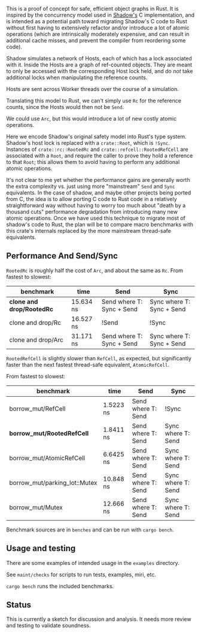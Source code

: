 This is a proof of concept for safe, efficient object graphs in Rust.  It is
inspired by the concurrency model used in
[Shadow's](https://github.com/shadow/shadow) C implementation, and is intended
as a potential path toward migrating Shadow's C code to Rust without first
having to extensively refactor and/or introduce a lot of atomic operations
(which are intrinsically moderately expensive, and can result in additional
cache misses, and prevent the compiler from reordering some code).

Shadow simulates a network of Hosts, each of which has a lock associated with
it.  Inside the Hosts are a graph of ref-counted objects. They are meant to only
be accessed with the corresponding Host lock held, and do *not* take additional
locks when manipulating the reference counts.

Hosts are sent across Worker threads over the course of a simulation.

Translating this model to Rust, we can't simply use `Rc` for the reference counts,
since the Hosts would then not be `Send`.

We could use `Arc`, but this would introduce a lot of new costly atomic operations.

Here we encode Shadow's original safety model into Rust's type system. Shadow's
host lock is replaced with a `crate::Root`, which is `!Sync`.  Instances of
`crate::rc::RootedRc` and `crate::refcell::RootedRefCell` are associated with a
`Root`, and require the caller to prove they hold a reference to that `Root`;
this allows them to avoid having to perform any additional atomic operations.

It's not clear to me yet whether the performance gains are generally worth the
extra complexity vs. just using more "mainstream" `Send` and `Sync` equivalents.
In the case of shadow, and maybe other projects being ported from C, the idea is
to allow porting C code to Rust code in a relatively straightforward way without
having to worry too much about "death by a thousand cuts" performance
degradation from introducing many new atomic operations. Once we have used this
technique to migrate most of shadow's code to Rust, the plan will be to compare
macro benchmarks with this crate's internals replaced by the more mainstream
thread-safe equivalents.

## Performance And Send/Sync

`RootedRc` is roughly half the cost of `Arc`, and about the same as `Rc`. From fastest to slowest:

| benchmark | time | Send | Sync |
| -------- | ------ | -- | -- |
| **clone and drop/RootedRc** |  15.634 ns | Send where T: Sync + Send | Sync where T: Sync + Send |
| clone and drop/Rc                  | 16.527 ns | !Send | !Sync |
| clone and drop/Arc                  | 31.171 ns | Send where T: Sync + Send |  Sync where T: Sync + Send |

`RootedRefCell` is slightly slower than `RefCell`, as expected, but significantly faster
than the next fastest thread-safe equivalent, `AtomicRefCell`.

From fastest to slowest:

| benchmark | time | Send | Sync |
| -------- | ------ | -- | -- |
| borrow_mut/RefCell       | 1.5223 ns | Send where T: Send | !Sync |
| **borrow_mut/RootedRefCell** | 1.8411 ns | Send where T: Send | Sync where T: Send |
| borrow_mut/AtomicRefCell | 6.6425 ns | Send where T: Send | Sync where T: Send |
| borrow_mut/parking_lot::Mutex | 10.848 ns | Send where T: Send | Sync where T: Send |
| borrow_mut/Mutex         | 12.666 ns | Send where T: Send | Sync where T: Send |

Benchmark sources are in `benches` and can be run with `cargo bench`.

## Usage and testing

There are some examples of intended usage in the `examples` directory.

See `maint/checks` for scripts to run tests, examples, miri, etc.

`cargo bench` runs the included benchmarks.

## Status

This is currently a sketch for discussion and analysis. It needs more review
and testing to validate soundness.